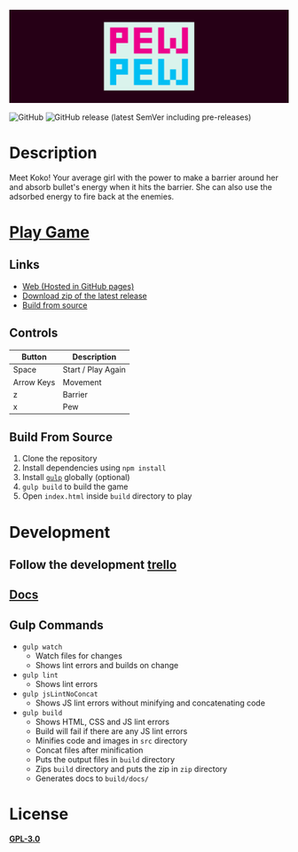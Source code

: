 ![Pew-Pew](https://github.com/FR0ST1N/Pew-Pew/blob/master/banner.png "Pew-Pew")

![GitHub](https://img.shields.io/github/license/FR0ST1N/Pew-Pew) ![GitHub release (latest SemVer including pre-releases)](https://img.shields.io/github/v/release/FR0ST1N/Pew-Pew?include_prereleases)

# Description

Meet Koko! Your average girl with the power to make a barrier around her and absorb bullet's energy when it hits the barrier. She can also use the adsorbed energy to fire back at the enemies.

# [Play Game](https://fr0st1n.github.io/Pew-Pew/)

## Links

* [Web (Hosted in GitHub pages)](https://fr0st1n.github.io/Pew-Pew/)
* [Download zip of the latest release](https://github.com/FR0ST1N/Pew-Pew/releases)
* [Build from source](#build-from-source)

## Controls

| Button  | Description |
| ------------- | ------------- |
| Space  | Start / Play Again  |
| Arrow Keys | Movement  |
| z | Barrier  |
| x  | Pew  |

## Build From Source

1. Clone the repository
2. Install dependencies using `npm install`
3. Install [`gulp`](https://github.com/gulpjs/gulp) globally (optional)
4. `gulp build` to build the game
5. Open `index.html` inside `build` directory to play

# Development

## Follow the development [trello](https://trello.com/b/LoGXtFYM)

## [Docs](https://fr0st1n.github.io/Pew-Pew/docs/)

## Gulp Commands

* `gulp watch`
    * Watch files for changes
    * Shows lint errors and builds on change
* `gulp lint`
    * Shows lint errors
* `gulp jsLintNoConcat`
    * Shows JS lint errors without minifying and concatenating code
* `gulp build`
    * Shows HTML, CSS and JS lint errors
    * Build will fail if there are any JS lint errors
    * Minifies code and images in `src` directory
    * Concat files after minification
    * Puts the output files in `build` directory
    * Zips `build` directory and puts the zip in `zip` directory
    * Generates docs to `build/docs/`

# License

[**GPL-3.0**](https://github.com/FR0ST1N/Pew-Pew/blob/master/LICENSE)
